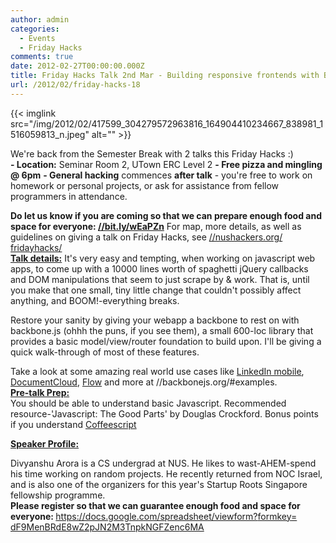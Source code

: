 ```yaml
---
author: admin
categories:
  - Events
  - Friday Hacks
comments: true
date: 2012-02-27T00:00:00.000Z
title: Friday Hacks Talk 2nd Mar - Building responsive frontends with Backbone.js
url: /2012/02/friday-hacks-18
---
```


{{< imglink src="/img/2012/02/417599_304279572963816_164904410234667_838981_1516059813_n.jpeg" alt="" >}}
<div>We're back from the Semester Break with 2 talks this Friday Hacks :)</div>
<div><span>
<strong>- Location</strong><strong>:</strong> Seminar Room 2, UTown ERC Level 2</span>
<strong>- </strong><strong>Free pizza and mingling @ 6pm</strong>
<strong>- </strong><strong>General hacking</strong> commences <strong>after talk</strong> - you're free to work on homework or personal projects, or ask for assistance from fellow programmers in attendance.</div>
<p>
<div><strong>Do let us know if you are coming so that we can prepare enough food and space for everyone: <a href="//bit.ly/wEaPZn" target="_blank">//bit.ly/wEaPZn</a></strong>
<span>For </span><span>map, more details, as well as guidelines on giving a talk on Friday Hacks, see <a href="../fridayhacks/" target="_blank">//nushackers.org/<wbr>fridayhacks/</wbr></a></span></div>
<div></div>
<div><span>
</span></div>
<div>
<div>
<div>
<div>
<div>
<div><span><span><span style="text-decoration: underline;"><strong><span>Talk details:</span></strong></span>
It's very easy and tempting, when working on javascript web apps, to come up with a 10000 lines worth of spaghetti jQuery callbacks and DOM manipulations that seem to just scrape by &amp; work. That is, until you make that one small, tiny little change that couldn't possibly affect anything, and BOOM!-everything breaks.</span></span></div>
<div></div>
<p><div>Restore your sanity by giving your webapp a backbone to rest on with backbone.js (ohhh the puns, if you see them), a small 600-loc library that provides a basic model/view/router foundation to build upon. I'll be giving a quick walk-through of most of these features.</div>
<div></div>
<p><div>Take a look at some amazing real world use cases like <a href="//www.linkedin.com/static?key=mobile">LinkedIn mobile</a>, <a href="//www.documentcloud.org/public/search/">DocumentCloud</a>, <a href="//www.getflow.com/">Flow</a> and more at //backbonejs.org/#examples.</div>
</div>
</div>
</div>
</div>
</div>
<div><span>
</span></div>
<span><span style="text-decoration: underline;"><strong><span>Pre-talk Prep:</span></strong></span></span>
<div>
<div><span><span>You should be able to understand basic Javascript. Recommended resource-'Javascript: The Good Parts' by Douglas Crockford.
Bonus points if you understand <a href="//coffeescript.org/">Coffeescript</a></span></span></div>
<div></div><p>
<span><strong><span style="text-decoration: underline;"><span>Speaker Profile:</span></span></strong>
</span>
<div><span>Divyanshu Arora is a CS undergrad at NUS. He likes to wast-AHEM-spend his time working on random projects. He recently returned from NOC Israel, and is also one of the organizers for this year's Startup Roots Singapore fellowship programme.</span></div>
<div></div>
<div>
<div>
<div><span>
</span></div>
</div>
<div><span><strong>Please register so that we can guarantee enough food and space for everyone: </strong><a href="https://docs.google.com/spreadsheet/viewform?formkey=dF9MenBRdE8wZ2pJN2M3TnpkNGFZenc6MA" target="_blank">https://docs.google.<wbr>com/spreadsheet/viewform?<wbr>formkey=<wbr>dF9MenBRdE8wZ2pJN2M3TnpkNGFZen<wbr>c6MA</wbr></wbr></wbr></wbr></a></span></div>
<div><span>
</span></div>
</div>
<div></div>
<div><span>
</span></div>
</div>
